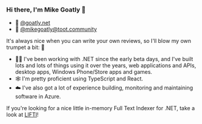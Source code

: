 ### Hi there, I'm Mike Goatly 👋

* 🦋 [@goatly.net](https://bsky.app/profile/goatly.net)
* 🐘 [@mikegoatly@toot.community](https://toot.community/@mikegoatly)

It's always nice when you can write your own reviews, so I'll blow my own trumpet a bit: 🎺

* 🧑‍💻 I've been working with .NET since the early beta days, and I've built lots and lots of things using it over the years, web applications and APIs, desktop apps, Windows Phone/Store apps and games.
* 🕸️ I'm pretty proficient using TypeScript and React.
* ☁️ I've also got a lot of experience building, monitoring and maintaining software in Azure.

If you're looking for a nice little in-memory Full Text Indexer for .NET, take a look at [LIFTI](https://github.com/mikegoatly/lifti)!
